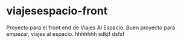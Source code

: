 # viajesespacio-front
Proyecto para el front end de Viajes Al Espacio.
Buen proyecto para empezar, viajes al espacio.
hhhhhhh
sdkjf
dsfsf
